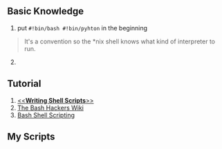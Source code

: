 ## Basic Knowledge
1. put  `#!bin/bash #!bin/pyhton` in the beginning

> It's a convention so the *nix shell knows what kind of interpreter to run.

2.  

## Tutorial
1. [<<**Writing Shell Scripts**>>](http://linuxcommand.org/lc3_writing_shell_scripts.php)
2. [The Bash Hackers Wiki](http://wiki.bash-hackers.org/)
3. [Bash Shell Scripting](https://en.wikibooks.org/wiki/Bash_Shell_Scripting)

## My Scripts
